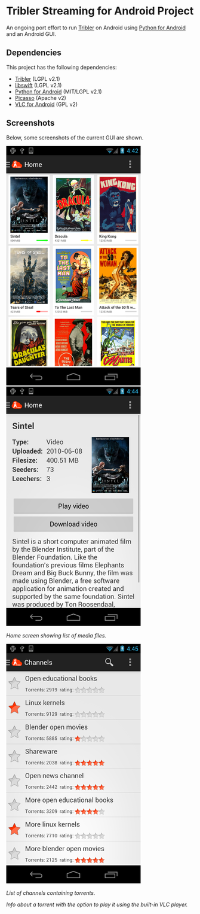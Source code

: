 # Tribler Streaming for Android Project

An ongoing port effort to run [Tribler](https://github.com/tribler/tribler/) on Android using [Python for Android](https://github.com/kivy/python-for-android/) and an Android GUI.

## Dependencies

This project has the following dependencies:
* [Tribler](https://github.com/tribler/tribler/) (LGPL v2.1)
* [libswift](https://github.com/libswift/libswift) (LGPL v2.1)
* [Python for Android](https://github.com/kivy/python-for-android) (MIT/LGPL v2.1)
* [Picasso](https://github.com/square/picasso) (Apache v2)
* [VLC for Android](http://www.videolan.org/vlc/download-android.html) (GPL v2)

## Screenshots

Below, some screenshots of the current GUI are shown.

![home_screen_landscape](screenshots/home_screen_portrait_readme.png)![info_screen_portrait](screenshots/info_screen_portrait_readme.png)

*Home screen showing list of media files.*

![channels_screen_landscape](screenshots/channels_screen_portrait_readme.png)

*List of channels containing torrents.*



*Info about a torrent with the option to play it using the built-in VLC player.*

